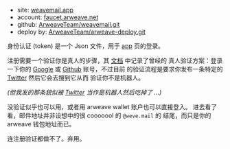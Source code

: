 
[weavemail.app]: https://weavemail.app
[faucet.arweave.net]: https://faucet.arweave.net
[ArweaveTeam/weavemail.git]: https://github.com/ArweaveTeam/weavemail.git
[ArweaveTeam/arweave-deploy.git]: https://github.com/ArweaveTeam/arweave-deploy.git

<!-- "..." | lines | each {$in | parse "{n}:{x}"} | flatten | each {$'- ($in.n)'} | str join "\n" -->

- site: [weavemail.app]
- account: [faucet.arweave.net]
- github: [ArweaveTeam/weavemail.git]
- deploy by: [ArweaveTeam/arweave-deploy.git]

身份认证 (token) 是一个 Json 文件，用于 [app][weavemail.app] 页的登录。

[文档]: https://docs.arweave.org/info/tools/weavemail

注册需要一个验证你是真人的步骤，其 [文档] 中记录了曾经的
真人验证方案：登录一下你的 [Google] 或 [Github] 账号，不过目前
的验证流程是要求你发布一条特定的 [Twitter] 然后它会去搜到它从而
验证你不是机器人。

[Twitter]: https://twitter.com
[Google]: https://google.com
[Github]: https://github.com

*(但我发的那条貌似被 [Twitter] 当作是机器人然后吃掉了 ...)*

没验证似乎也可以用，或者用 arweave wallet 账户也可以直接登入。
进去看了看，邮件地址并非设想中的很 cooooool 的 `@weve.mail` 的
结尾，而只是你的 arweave 钱包地址而已。

连注册验证都做不了。弃用。
